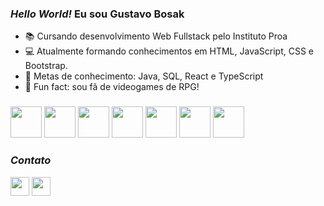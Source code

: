 ### <i>Hello World!</i> Eu sou Gustavo Bosak

- 📚 Cursando desenvolvimento Web Fullstack pelo Instituto Proa
- 💻 Atualmente formando conhecimentos em HTML, JavaScript, CSS e Bootstrap.
- 🎯 Metas de conhecimento: Java, SQL, React e TypeScript
- 🎲 Fun fact: sou fã de videogames de RPG!
###
<div>
  <img src="https://cdn.jsdelivr.net/gh/devicons/devicon@latest/icons/html5/html5-original.svg" height="50"/>
  <img src="https://cdn.jsdelivr.net/gh/devicons/devicon@latest/icons/css3/css3-original.svg" height="50"/>
  <img src="https://cdn.jsdelivr.net/gh/devicons/devicon@latest/icons/javascript/javascript-original.svg" height="50"/>
  <img src="https://cdn.jsdelivr.net/gh/devicons/devicon@latest/icons/figma/figma-original.svg" height="50"/>
  <img src="https://cdn.jsdelivr.net/gh/devicons/devicon@latest/icons/github/github-original.svg" height="50"/>
  <img src="https://cdn.jsdelivr.net/gh/devicons/devicon@latest/icons/git/git-original.svg" height="50"/>
  <img src="https://cdn.jsdelivr.net/gh/devicons/devicon@latest/icons/bootstrap/bootstrap-original.svg" height="50"/>        
</div>

###
### <i>Contato</i>
<div>
  <a href="https://www.linkedin.com/in/gustavo-bosak-santos/"><img src="https://img.shields.io/badge/LinkedIn-0077B5?style=for-the-badge&logo=linkedin&logoColor=white" height="30"/></a>
  <a href="mailto:gustavobosaksantos@gmail.com"><img src="https://img.shields.io/badge/Gmail-D14836?style=for-the-badge&logo=gmail&logoColor=white" height="30"/></a>
</div>
